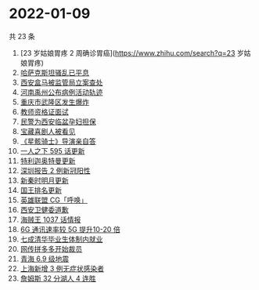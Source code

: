 # 2022-01-09

共 23 条

<!-- BEGIN -->
<!-- 最后更新时间 Sun Jan 09 2022 06:09:05 GMT+0800 (China Standard Time) -->

1. [23 岁姑娘胃疼 2 周确诊胃癌](https://www.zhihu.com/search?q=23 岁姑娘胃疼)
1. [哈萨克斯坦骚乱已平息](https://www.zhihu.com/search?q=哈萨克斯坦)
1. [西安盒马被监管局立案查处](https://www.zhihu.com/search?q=西安盒马)
1. [河南禹州公布病例活动轨迹](https://www.zhihu.com/search?q=河南疫情)
1. [重庆市武隆区发生爆炸](https://www.zhihu.com/search?q=重庆爆炸)
1. [教师资格证面试](https://www.zhihu.com/search?q=教师资格证面试)
1. [民警为西安临盆孕妇担保](https://www.zhihu.com/search?q=西安孕妇临盆)
1. [宝藏喜剧人被看见](https://www.zhihu.com/search?q=一年一度喜剧大赛)
1. [《星骸骑士》导演亲自答](https://www.zhihu.com/search?q=星骸骑士)
1. [一人之下 595 话更新](https://www.zhihu.com/search?q=一人之下)
1. [特利迦奥特曼更新](https://www.zhihu.com/search?q=特利迦奥特曼)
1. [深圳报告 2 例新冠阳性](https://www.zhihu.com/search?q=深圳疫情)
1. [新秦时明月更新](https://www.zhihu.com/search?q=新秦时明月)
1. [国王排名更新](https://www.zhihu.com/search?q=国王排名)
1. [英雄联盟 CG「呼唤」](https://www.zhihu.com/search?q=英雄联盟cg)
1. [西安卫健委道歉](https://www.zhihu.com/search?q=西安卫健委)
1. [海贼王 1037 话情报](https://www.zhihu.com/search?q=海贼王)
1. [6G 通讯速率较 5G 提升10-20 倍](https://www.zhihu.com/search?q=6G)
1. [七成清华毕业生体制内就业](https://www.zhihu.com/search?q=清华毕业生)
1. [网传拼多多开始裁员](https://www.zhihu.com/search?q=拼多多裁员)
1. [青海 6.9 级地震](https://www.zhihu.com/search?q=青海地震)
1. [上海新增 3 例无症状感染者](https://www.zhihu.com/search?q=上海疫情)
1. [詹姆斯 32 分湖人 4 连胜](https://www.zhihu.com/search?q=湖人)

<!-- END -->

